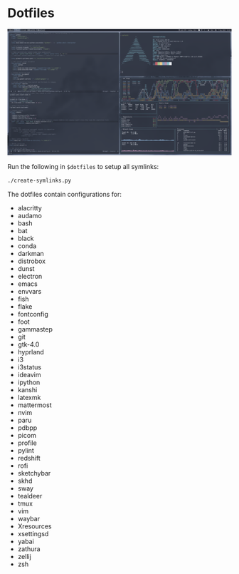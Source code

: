 # Dotfiles

![Screenshot](./scrot.png)

Run the following in `$dotfiles` to setup all symlinks:

```bash
./create-symlinks.py
```

The dotfiles contain configurations for:

- alacritty
- audamo
- bash
- bat
- black
- conda
- darkman
- distrobox
- dunst
- electron
- emacs
- envvars
- fish
- flake
- fontconfig
- foot
- gammastep
- git
- gtk-4.0
- hyprland
- i3
- i3status
- ideavim
- ipython
- kanshi
- latexmk
- mattermost
- nvim
- paru
- pdbpp
- picom
- profile
- pylint
- redshift
- rofi
- sketchybar
- skhd
- sway
- tealdeer
- tmux
- vim
- waybar
- Xresources
- xsettingsd
- yabai
- zathura
- zellij
- zsh
